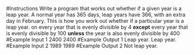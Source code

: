 #Instructions
Write a program that works out whether if a given year is a leap year. A normal year has 365 days, leap years have 366, with an extra day in February.
This is how you work out whether if a particular year is a leap year.
on every year that is evenly divisible by 4 **except** every year that is evenly divisible by 100 **unless** the year is also evenly divisible by 400
#Example Input 1
2400
2400
#Example Output 1
Leap year.
Leap year.
#Example Input 2
1989
1989
#Example Output 2
Not leap year.
